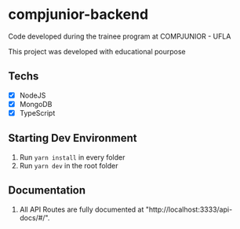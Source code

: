# compjunior-backend
Code developed during the trainee program at COMPJUNIOR - UFLA

This project was developed with educational pourpose

## Techs
- [x] NodeJS
- [x] MongoDB
- [x] TypeScript

## Starting Dev Environment
1. Run ```yarn install``` in every folder
2. Run ```yarn dev``` in the root folder

## Documentation
1. All API Routes are fully documented at "http://localhost:3333/api-docs/#/".

